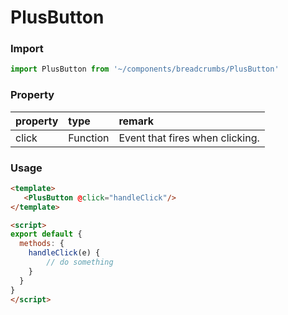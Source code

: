 # PlusButton

### Import

```javascript
import PlusButton from '~/components/breadcrumbs/PlusButton'
```

### Property

|property|type|remark|
|:--|:--|:--|
|click|Function|Event that fires when clicking.|


### Usage

```html
<template>
   <PlusButton @click="handleClick"/>
</template>

<script>
export default {
  methods: {
    handleClick(e) {
        // do something
    }
  }
}
</script>
```

